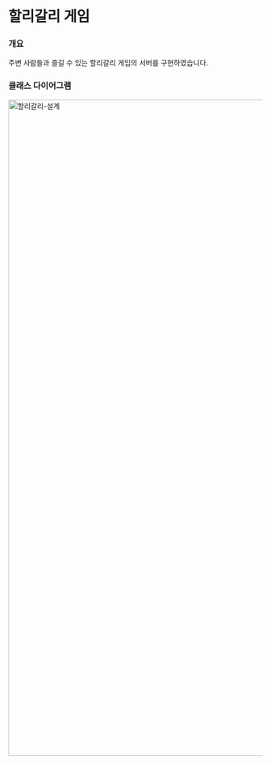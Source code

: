 # 할리갈리 게임


### 개요

주변 사람들과 즐길 수 있는 할리갈리 게임의 서버를 구현하였습니다.


### 클래스 다이어그램

<img width="1350" height="1300" alt="할리갈리-설계" src="https://github.com/user-attachments/assets/4da9b60d-f0c9-4a94-b16e-19922a8f2fae" />
